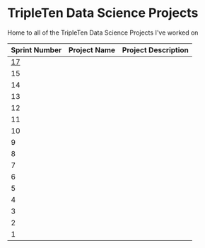 # TripleTen Data Science Projects
Home to all of the TripleTen Data Science Projects I've worked on


| Sprint Number                                                                                                      | Project Name | Project Description |
|--------------------------------------------------------------------------------------------------------------------|--------------|---------------------|
| [17](https://github.com/brandon-levan/TripleTen-Data-Science-Projects/tree/main/Sprint%2017%20-%20Final%20Project) |              |                     |
| 15                                                                                                                 |              |                     |
| 14                                                                                                                 |              |                     |
| 13                                                                                                                 |              |                     |
| 12                                                                                                                 |              |                     |
| 11                                                                                                                 |              |                     |
| 10                                                                                                                 |              |                     |
| 9                                                                                                                  |              |                     |
| 8                                                                                                                  |              |                     |
| 7                                                                                                                  |              |                     |
| 6                                                                                                                  |              |                     |
| 5                                                                                                                  |              |                     |
| 4                                                                                                                  |              |                     |
| 3                                                                                                                  |              |                     |
| 2                                                                                                                  |              |                     |
| 1                                                                                                                  |              |                     |
